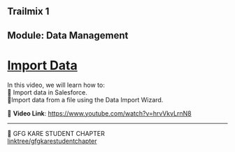## Trailmix 1
## Module: Data Management
# [Import Data](https://trailhead.salesforce.com/content/learn/modules/lex_implementation_data_management/lex_implementation_data_import?trailmix_creator_id=journeytosalesforce&trailmix_slug=trailmix-1)
 
In this video, we will learn how to:   
🔽  Import data in Salesforce.  
🧙‍ Import data from a file using the Data Import Wizard.  

🎥 __Video Link__: https://www.youtube.com/watch?v=hrvVkvLrnN8

---

💚 GFG KARE STUDENT CHAPTER  
[linktree/gfgkarestudentchapter](https://linktr.ee/gfgkarestudentchapter)